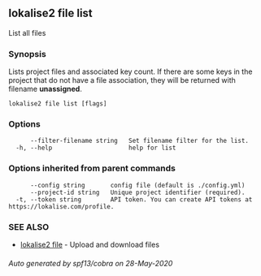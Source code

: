 ## lokalise2 file list

List all files

### Synopsis

Lists project files and associated key count. If there are some keys in the project that do not have a file association, they will be returned with filename __unassigned__.

```
lokalise2 file list [flags]
```

### Options

```
      --filter-filename string   Set filename filter for the list.
  -h, --help                     help for list
```

### Options inherited from parent commands

```
      --config string       config file (default is ./config.yml)
      --project-id string   Unique project identifier (required).
  -t, --token string        API token. You can create API tokens at https://lokalise.com/profile.
```

### SEE ALSO

* [lokalise2 file](lokalise2_file.md)	 - Upload and download files

###### Auto generated by spf13/cobra on 28-May-2020
